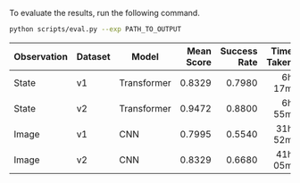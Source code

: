 To evaluate the results, run the following command.

```sh
python scripts/eval.py --exp PATH_TO_OUTPUT
```

| Observation | Dataset | Model       | Mean Score | Success Rate | Time Taken |
|-------------|---------|-------------|-----------:|-------------:|-----------:|
| State       | v1      | Transformer |     0.8329 |       0.7980 |     6h 17m |
| State       | v2      | Transformer |     0.9472 |       0.8800 |     6h 55m |
| Image       | v1      | CNN         |     0.7995 |       0.5540 |    31h 52m |
| Image       | v2      | CNN         |     0.8329 |       0.6680 |    41h 05m |
